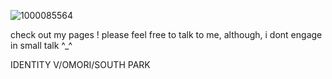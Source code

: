 ![1000085564](https://github.com/user-attachments/assets/d24aadd6-04c3-4322-b617-3d8c559c563b)

check out my pages !
please feel free to talk to me, although, i dont engage in small talk ^_^

IDENTITY V/OMORI/SOUTH PARK
